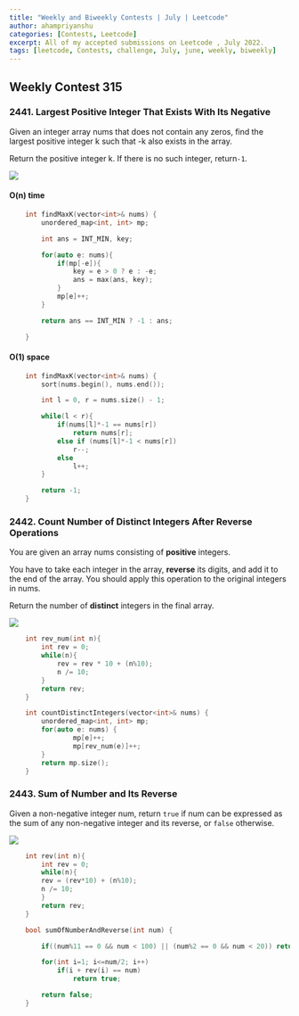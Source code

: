 ```yaml
---
title: "Weekly and Biweekly Contests | July | Leetcode"
author: ahampriyanshu
categories: [Contests, Leetcode]
excerpt: All of my accepted submissions on Leetcode , July 2022.
tags: [leetcode, Contests, challenge, July, june, weekly, biweekly]
---
```


## Weekly Contest 315

### 2441. Largest Positive Integer That Exists With Its Negative

Given an integer array nums that does not contain any zeros, find the largest positive integer k such that -k also exists in the array.

Return the positive integer k. If there is no such integer, return`-1`.

<a href="https://leetcode.com/problems/largest-positive-integer-that-exists-with-its-negative/"><img src="https://img.shields.io/badge/LeetCode-000000?style=for-the-badge&logo=LeetCode&logoColor=#d16c06" /></a>

#### O(n) time

```cpp
    int findMaxK(vector<int>& nums) {
        unordered_map<int, int> mp;

        int ans = INT_MIN, key;

        for(auto e: nums){
            if(mp[-e]){
                key = e > 0 ? e : -e;
                ans = max(ans, key);
            }
            mp[e]++;
        }

        return ans == INT_MIN ? -1 : ans;

    }
```

#### O(1) space

```cpp
    int findMaxK(vector<int>& nums) {
        sort(nums.begin(), nums.end());

        int l = 0, r = nums.size() - 1;

        while(l < r){
            if(nums[l]*-1 == nums[r])
                return nums[r];
            else if (nums[l]*-1 < nums[r])
                r--;
            else
                l++;
        }

        return -1;
    }
```

### 2442. Count Number of Distinct Integers After Reverse Operations

You are given an array nums consisting of **positive** integers.

You have to take each integer in the array, **reverse** its digits, and add it to the end of the array. You should apply this operation to the original integers in nums.

Return the number of **distinct** integers in the final array.

<a href="https://leetcode.com/problems/count-number-of-distinct-integers-after-reverse-operations/"><img src="https://img.shields.io/badge/LeetCode-000000?style=for-the-badge&logo=LeetCode&logoColor=#d16c06" /></a>

```cpp
    int rev_num(int n){
        int rev = 0;
        while(n){
            rev = rev * 10 + (n%10);
            n /= 10;
        }
        return rev;
    }

    int countDistinctIntegers(vector<int>& nums) {
        unordered_map<int, int> mp;
        for(auto e: nums) {
                mp[e]++;
                mp[rev_num(e)]++;
        }
        return mp.size();
    }
```

### 2443. Sum of Number and Its Reverse

Given a non-negative integer num, return `true` if num can be expressed as the sum of any non-negative integer and its reverse, or `false` otherwise.

<a href="https://leetcode.com/problems/sum-of-number-and-its-reverse/"><img src="https://img.shields.io/badge/LeetCode-000000?style=for-the-badge&logo=LeetCode&logoColor=#d16c06" /></a>

```cpp
    int rev(int n){
        int rev = 0;
        while(n){
        rev = (rev*10) + (n%10);
        n /= 10;
        }
        return rev;
    }

    bool sumOfNumberAndReverse(int num) {

        if((num%11 == 0 && num < 100) || (num%2 == 0 && num < 20)) return true;

        for(int i=1; i<=num/2; i++)
            if(i + rev(i) == num)
                return true;

        return false;
    }
```
